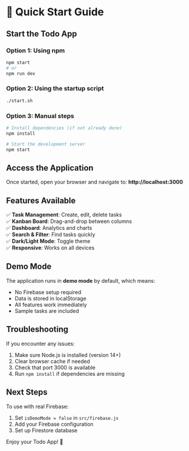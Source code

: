 # 🚀 Quick Start Guide

## Start the Todo App

### Option 1: Using npm
```bash
npm start
# or
npm run dev
```

### Option 2: Using the startup script
```bash
./start.sh
```

### Option 3: Manual steps
```bash
# Install dependencies (if not already done)
npm install

# Start the development server
npm start
```

## Access the Application

Once started, open your browser and navigate to:
**http://localhost:3000**

## Features Available

✅ **Task Management**: Create, edit, delete tasks  
✅ **Kanban Board**: Drag-and-drop between columns  
✅ **Dashboard**: Analytics and charts  
✅ **Search & Filter**: Find tasks quickly  
✅ **Dark/Light Mode**: Toggle theme  
✅ **Responsive**: Works on all devices  

## Demo Mode

The application runs in **demo mode** by default, which means:
- No Firebase setup required
- Data is stored in localStorage
- All features work immediately
- Sample tasks are included

## Troubleshooting

If you encounter any issues:
1. Make sure Node.js is installed (version 14+)
2. Clear browser cache if needed
3. Check that port 3000 is available
4. Run `npm install` if dependencies are missing

## Next Steps

To use with real Firebase:
1. Set `isDemoMode = false` in `src/firebase.js`
2. Add your Firebase configuration
3. Set up Firestore database

Enjoy your Todo App! 🎉 